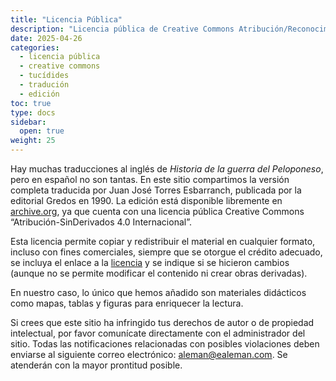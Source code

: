 ```yaml
---
title: "Licencia Pública"
description: "Licencia pública de Creative Commons Atribución/Reconocimiento-SinDerivados 4.0 Internacional."
date: 2025-04-26
categories: 
  - licencia pública
  - creative commons
  - tucídides
  - tradución
  - edición
toc: true
type: docs
sidebar:
  open: true
weight: 25
---
```


Hay muchas traducciones al inglés de *Historia de la guerra del Peloponeso*, pero en español no son tantas. En este sitio compartimos la versión completa traducida por Juan José Torres Esbarranch, publicada por la editorial Gredos en 1990. La edición está disponible libremente en [archive.org](https://archive.org/details/tucidides.-historia-de-la-guerra-del-peloponeso-1.-libros-i-ii-g-1990), ya que cuenta con una licencia pública Creative Commons “Atribución-SinDerivados 4.0 Internacional”.

Esta licencia permite copiar y redistribuir el material en cualquier formato, incluso con fines comerciales, siempre que se otorgue el crédito adecuado, se incluya el enlace a la [licencia](https://creativecommons.org/licenses/by-nd/4.0/) y se indique si se hicieron cambios (aunque no se permite modificar el contenido ni crear obras derivadas).

En nuestro caso, lo único que hemos añadido son materiales didácticos como mapas, tablas y figuras para enriquecer la lectura.

Si crees que este sitio ha infringido tus derechos de autor o de propiedad intelectual, por favor comunícate directamente con el administrador del sitio. Todas las notificaciones relacionadas con posibles violaciones deben enviarse al siguiente correo electrónico: [aleman@ealeman.com](mailto:aleman@ealeman.com). Se atenderán con la mayor prontitud posible.

